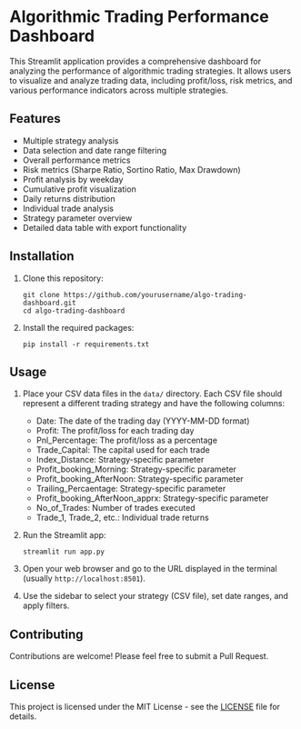 # Algorithmic Trading Performance Dashboard

This Streamlit application provides a comprehensive dashboard for analyzing the performance of algorithmic trading strategies. It allows users to visualize and analyze trading data, including profit/loss, risk metrics, and various performance indicators across multiple strategies.

## Features

- Multiple strategy analysis
- Data selection and date range filtering
- Overall performance metrics
- Risk metrics (Sharpe Ratio, Sortino Ratio, Max Drawdown)
- Profit analysis by weekday
- Cumulative profit visualization
- Daily returns distribution
- Individual trade analysis
- Strategy parameter overview
- Detailed data table with export functionality

## Installation

1. Clone this repository:
   ```
   git clone https://github.com/yourusername/algo-trading-dashboard.git
   cd algo-trading-dashboard
   ```

2. Install the required packages:
   ```
   pip install -r requirements.txt
   ```

## Usage

1. Place your CSV data files in the `data/` directory. Each CSV file should represent a different trading strategy and have the following columns:
   - Date: The date of the trading day (YYYY-MM-DD format)
   - Profit: The profit/loss for each trading day
   - Pnl_Percentage: The profit/loss as a percentage
   - Trade_Capital: The capital used for each trade
   - Index_Distance: Strategy-specific parameter
   - Profit_booking_Morning: Strategy-specific parameter
   - Profit_booking_AfterNoon: Strategy-specific parameter
   - Trailing_Percaentage: Strategy-specific parameter
   - Profit_booking_AfterNoon_apprx: Strategy-specific parameter
   - No_of_Trades: Number of trades executed
   - Trade_1, Trade_2, etc.: Individual trade returns

2. Run the Streamlit app:
   ```
   streamlit run app.py
   ```

3. Open your web browser and go to the URL displayed in the terminal (usually `http://localhost:8501`).

4. Use the sidebar to select your strategy (CSV file), set date ranges, and apply filters.

## Contributing

Contributions are welcome! Please feel free to submit a Pull Request.

## License

This project is licensed under the MIT License - see the [LICENSE](LICENSE) file for details.
